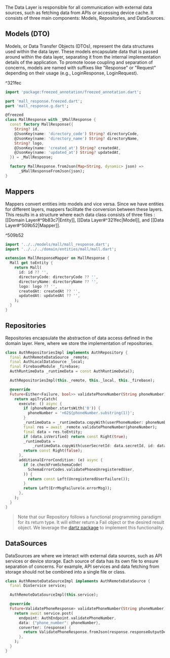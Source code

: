 The Data Layer is responsible for all communication with external data sources, such as fetching data from APIs or accessing device cache. It consists of three main components: Models, Repositories, and DataSources.

## Models (DTO)

Models, or Data Transfer Objects (DTOs), represent the data structures used within the data layer. These models encapsulate data that is passed around within the data layer, separating it from the internal implementation details of the application.
To promote loose coupling and separation of concerns, models are named with suffixes like "Response" or "Request" depending on their usage (e.g., LoginResponse, LoginRequest).

^321fec

```dart
import 'package:freezed_annotation/freezed_annotation.dart';

part 'mall_response.freezed.dart';
part 'mall_response.g.dart';

@freezed
class MallResponse with _$MallResponse {
  const factory MallResponse({
    String? id,
    @JsonKey(name: 'directory_code') String? directoryCode,
    @JsonKey(name: 'directory_name') String? directoryName,
    String? logo,
    @JsonKey(name: 'created_at') String? createdAt,
    @JsonKey(name: 'updated_at') String? updatedAt,
  }) = _MallResponse;

  factory MallResponse.fromJson(Map<String, dynamic> json) =>
      _$MallResponseFromJson(json);
}
```

## Mappers

Mappers convert entities into models and vice versa. Since we have entities for different layers, mappers facilitate the conversion between these layers. This results in a structure where each data class consists of three files :
[[Domain Layer#^9b83c7|Entity]], [[Data Layer#^321fec|Model]], and [[Data Layer#^509b52|Mapper]].

^509b52

```dart
import '../../models/mall/mall_response.dart';
import '../../../domain/entities/mall/mall.dart';

extension MallResponseMapper on MallResponse {
  Mall get toEntity {
    return Mall(
      id: id ?? '',
      directoryCode: directoryCode ?? '',
      directoryName: directoryName ?? '',
      logo: logo ?? '',
      createdAt: createdAt ?? '',
      updatedAt: updatedAt ?? '',
    );
  }
}
```

## Repositories

Repositories encapsulate the abstraction of data access defined in the domain layer. Here, where we store the implementation of repositories.

```dart
class AuthRepositoriesImpl implements AuthRepository {
  final AuthRemoteDataSource _remote;
  final AuthLocalDataSource _local;
  final FirebaseModule _firebase;
  AuthRuntimeData _runtimeData = const AuthRuntimeData();

  AuthRepositoriesImpl(this._remote, this._local, this._firebase);

  @override
  Future<Either<Failure, bool>> validatePhoneNumber(String phoneNumber) async {
    return apiTryCatch(
      execute: () async {
        if (phoneNumber.startsWith('0')) {
          phoneNumber = '+62${phoneNumber.substring(1)}';
        }
        _runtimeData = _runtimeData.copyWith(userPhoneNumber: phoneNumber);
        final res = await _remote.validatePhoneNumber(phoneNumber);
        final data = res.toEntity;
        if (data.isVerified) return const Right(true);
        _runtimeData =
            _runtimeData.copyWith(userSecretId: data.secretId, id: data.id);
        return const Right(false);
      },
      additionalErrorCondition: (e) async {
        if (e.checkFromSchemaCode(
          SchemaErrorCodes.validatePhoneUnregisteredUser,
        )) {
          return const Left(UnregisteredUserFailure());
        }
        return Left(ErrMsgFailure(e.errorMsg));
      },
    );
  }
}
```

> Note that our Repository follows a functional programming paradigm for its return type. It will either return a Fail object or the desired result object. We leverage the [dartz package](https://pub.dev/packages/dartz) to implement this functionality.

## DataSources

DataSources are where we interact with external data sources, such as API services or device storage. Each source of data has its own file to ensure separation of concerns. For example, API services and data fetching from storage should not be combined into a single file or class.

```dart
class AuthRemoteDataSourceImpl implements AuthRemoteDataSource {
  final DioService service;

  AuthRemoteDataSourceImpl(this.service);

  @override
  Future<ValidatePhoneResponse> validatePhoneNumber(String phoneNumber) async {
    return await service.post(
      endpoint: AuthEndpoint.validatePhoneNumber,
      data: {"phone_number": phoneNumber},
      converter: (response) {
        return ValidatePhoneResponse.fromJson(response.responseOutputDetail);
      },
    );
  }
}
```
